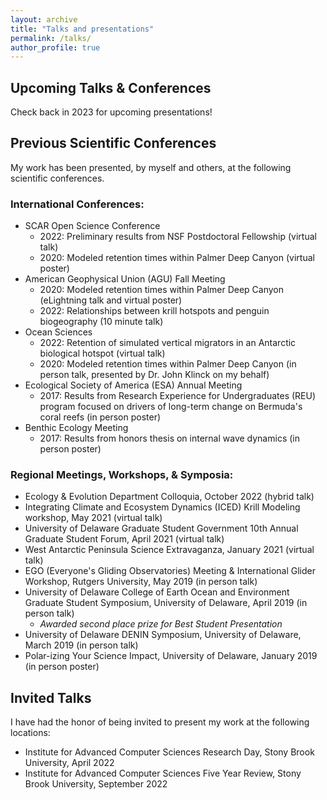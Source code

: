 ```yaml
---
layout: archive
title: "Talks and presentations"
permalink: /talks/
author_profile: true
---
```


## Upcoming Talks & Conferences
Check back in 2023 for upcoming presentations! 

## Previous Scientific Conferences 
My work has been presented, by myself and others, at the following scientific conferences. 

### International Conferences:
- SCAR Open Science Conference 
  - 2022: Preliminary results from NSF Postdoctoral Fellowship (virtual talk)
  - 2020: Modeled retention times within Palmer Deep Canyon (virtual poster)
- American Geophysical Union (AGU) Fall Meeting 
  - 2020: Modeled retention times within Palmer Deep Canyon (eLightning talk and virtual poster)
  - 2022: Relationships between krill hotspots and penguin biogeography (10 minute talk)
- Ocean Sciences
  - 2022: Retention of simulated vertical migrators in an Antarctic biological hotspot (virtual talk)
  - 2020: Modeled retention times within Palmer Deep Canyon (in person talk, presented by Dr. John Klinck on my behalf) 
- Ecological Society of America (ESA) Annual Meeting
  - 2017: Results from Research Experience for Undergraduates (REU) program focused on drivers of long-term change on Bermuda's coral reefs (in person poster)
- Benthic Ecology Meeting
  - 2017: Results from honors thesis on internal wave dynamics (in person poster) 

### Regional Meetings, Workshops, & Symposia: 
- Ecology & Evolution Department Colloquia, October 2022 (hybrid talk)
- Integrating Climate and Ecosystem Dynamics (ICED) Krill Modeling workshop, May 2021 (virtual talk)
- University of Delaware Graduate Student Government 10th Annual Graduate Student Forum, April 2021 (virtual talk)
- West Antarctic Peninsula Science Extravaganza, January 2021 (virtual talk)
- EGO (Everyone's Gliding Observatories) Meeting & International Glider Workshop, Rutgers University, May 2019 (in person talk)
- University of Delaware College of Earth Ocean and Environment Graduate Student Symposium, University of Delaware, April 2019 (in person talk)
  - _Awarded second place prize for Best Student Presentation_
- University of Delaware DENIN Symposium, University of Delaware, March 2019 (in person talk)
- Polar-izing Your Science Impact, University of Delaware, January 2019 (in person poster)

## Invited Talks
I have had the honor of being invited to present my work at the following locations: 
- Institute for Advanced Computer Sciences Research Day, Stony Brook University, April 2022
- Institute for Advanced Computer Sciences Five Year Review, Stony Brook University, September 2022
